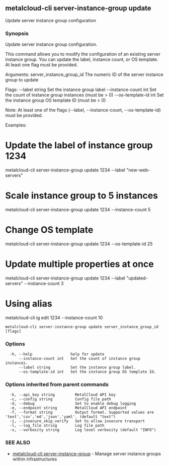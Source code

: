 ## metalcloud-cli server-instance-group update

Update server instance group configuration

### Synopsis

Update server instance group configuration.

This command allows you to modify the configuration of an existing server instance group.
You can update the label, instance count, or OS template. At least one flag must be provided.

Arguments:
  server_instance_group_id  The numeric ID of the server instance group to update

Flags:
  --label string           Set the instance group label
  --instance-count int     Set the count of instance group instances (must be > 0)
  --os-template-id int     Set the instance group OS template ID (must be > 0)

Note: At least one of the flags (--label, --instance-count, --os-template-id) must be provided.

Examples:
  # Update the label of instance group 1234
  metalcloud-cli server-instance-group update 1234 --label "new-web-servers"

  # Scale instance group to 5 instances
  metalcloud-cli server-instance-group update 1234 --instance-count 5

  # Change OS template
  metalcloud-cli server-instance-group update 1234 --os-template-id 25

  # Update multiple properties at once
  metalcloud-cli server-instance-group update 1234 --label "updated-servers" --instance-count 3

  # Using alias
  metalcloud-cli ig edit 1234 --instance-count 10

```
metalcloud-cli server-instance-group update server_instance_group_id [flags]
```

### Options

```
  -h, --help                 help for update
      --instance-count int   Set the count of instance group instances.
      --label string         Set the instance group label.
      --os-template-id int   Set the instance group OS template Id.
```

### Options inherited from parent commands

```
  -k, --api_key string         MetalCloud API key
  -c, --config string          Config file path
  -d, --debug                  Set to enable debug logging
  -e, --endpoint string        MetalCloud API endpoint
  -f, --format string          Output format. Supported values are 'text','csv','md','json','yaml'. (default "text")
  -i, --insecure_skip_verify   Set to allow insecure transport
  -l, --log_file string        Log file path
  -v, --verbosity string       Log level verbosity (default "INFO")
```

### SEE ALSO

* [metalcloud-cli server-instance-group](metalcloud-cli_server-instance-group.md)	 - Manage server instance groups within infrastructures

